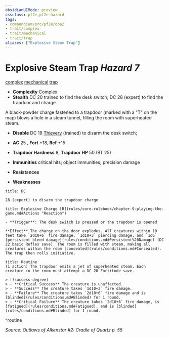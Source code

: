 ```yaml
---
obsidianUIMode: preview
cssclass: pf2e,pf2e-hazard
tags:
- compendium/src/pf2e/ooa2
- trait/complex
- trait/mechanical
- trait/trap
aliases: ["Explosive Steam Trap"]
---
```

# Explosive Steam Trap *Hazard 7*  
[complex](rules/traits/complex.md "Complex Hazard Trait")  [mechanical](rules/traits/mechanical.md "Mechanical Hazard Trait")  [trap](rules/traits/trap.md "Trap Hazard Trait")  

- **Complexity** Complex
- **Stealth** DC 20 trained to find the desk switch; DC 28 (expert) to find the trapdoor and charge  

A black-powder charge fastened to a trapdoor (marked with a "T" on the map) blows a hole in a steam tunnel, filling the room with superheated steam.

- **Disable** DC 18 [Thievery](compendium/skills.md#Thievery) (trained) to disarm the desk switch;  

- **AC** 25 , **Fort** +18, **Ref** +15
- **Trapdoor  Hardness** 8, **Trapdoor  HP** 50 (BT 25)
- **Immunities** critical hits; object immunities; precision damage
- **Resistances** 
- **Weaknesses** 
     
```ad-embed-ability
title: DC

28 (expert) to disarm the trapdoor charge
```
```ad-embed-ability
title: Explosive Charge [R](rules/core-rulebook/chapter-9-playing-the-game.md#Actions "Reaction")

- **Trigger**: The desk switch is pressed or the trapdoor is opened

**Effect** The charge on the door explodes. All creatures within 10 feet take `2d10+6` fire damage, `1d10+3` piercing damage, and `1d6` [persistent bleed damage](rules/conditions.md#Persistent%20Damage) (DC 22 basic Reflex save). The room is filled with steam, making all creatures within the room [concealed](rules/conditions.md#Concealed). The trap then rolls initiative.
```

```ad-pf2-summary
title: Routine
(1 action) The trapdoor emits a jet of superheated steam. Each creature in the room must attempt a DC 28 Fortitude save.

> [!success-degree] 
> - **Critical Success** The creature is unaffected.
> - **Success** The creature takes `1d10+3` fire damage.
> - **Failure** The creature takes `2d10+6` fire damage and is [blinded](rules/conditions.md#Blinded) for 1 round.
> - **Critical Failure** The creature takes `2d10+6` fire damage, is [fatigued](rules/conditions.md#Fatigued), and is [blinded](rules/conditions.md#Blinded) for 1 round.
```
^routine

*Source: Outlaws of Alkenstar #2: Cradle of Quartz p. 55*